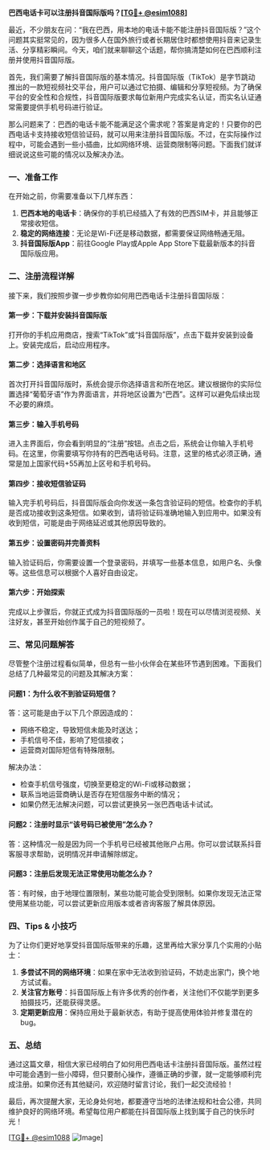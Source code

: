 **巴西电话卡可以注册抖音国际版吗？[[TG💪+ @esim1088](https://t.me/s/esim1088)]**

最近，不少朋友在问：“我在巴西，用本地的电话卡能不能注册抖音国际版？”这个问题其实挺常见的，因为很多人在国外旅行或者长期居住时都想使用抖音来记录生活、分享精彩瞬间。今天，咱们就来聊聊这个话题，帮你搞清楚如何在巴西顺利注册并使用抖音国际版。

首先，我们需要了解抖音国际版的基本情况。抖音国际版（TikTok）是字节跳动推出的一款短视频社交平台，用户可以通过它拍摄、编辑和分享短视频。为了确保平台的安全性和合规性，抖音国际版要求每位新用户完成实名认证，而实名认证通常需要提供手机号码进行验证。

那么问题来了：巴西的电话卡能不能满足这个需求呢？答案是肯定的！只要你的巴西电话卡支持接收短信验证码，就可以用来注册抖音国际版。不过，在实际操作过程中，可能会遇到一些小插曲，比如网络环境、运营商限制等问题。下面我们就详细说说这些可能的情况以及解决办法。

### **一、准备工作**
在开始之前，你需要准备以下几样东西：
1. **巴西本地的电话卡**：确保你的手机已经插入了有效的巴西SIM卡，并且能够正常接收短信。
2. **稳定的网络连接**：无论是Wi-Fi还是移动数据，都需要保证网络畅通无阻。
3. **抖音国际版App**：前往Google Play或Apple App Store下载最新版本的抖音国际版应用。

### **二、注册流程详解**
接下来，我们按照步骤一步步教你如何用巴西电话卡注册抖音国际版：

#### **第一步：下载并安装抖音国际版**
打开你的手机应用商店，搜索“TikTok”或“抖音国际版”，点击下载并安装到设备上。安装完成后，启动应用程序。

#### **第二步：选择语言和地区**
首次打开抖音国际版时，系统会提示你选择语言和所在地区。建议根据你的实际位置选择“葡萄牙语”作为界面语言，并将地区设置为“巴西”。这样可以避免后续出现不必要的麻烦。

#### **第三步：输入手机号码**
进入主界面后，你会看到明显的“注册”按钮。点击之后，系统会让你输入手机号码。在这里，你需要填写你持有的巴西电话号码。注意，这里的格式必须正确，通常是加上国家代码+55再加上区号和手机号码。

#### **第四步：接收短信验证码**
输入完手机号码后，抖音国际版会向你发送一条包含验证码的短信。检查你的手机是否成功接收到这条短信。如果收到，请将验证码准确地输入到应用中。如果没有收到短信，可能是由于网络延迟或其他原因导致的。

#### **第五步：设置密码并完善资料**
输入验证码后，你需要设置一个登录密码，并填写一些基本信息，如用户名、头像等。这些信息可以根据个人喜好自由设定。

#### **第六步：开始探索**
完成以上步骤后，你就正式成为抖音国际版的一员啦！现在可以尽情浏览视频、关注好友，甚至开始创作属于自己的短视频了。

### **三、常见问题解答**
尽管整个注册过程看似简单，但总有一些小伙伴会在某些环节遇到困难。下面我们总结了几种最常见的问题及其解决方案：

#### **问题1：为什么收不到验证码短信？**
答：这可能是由于以下几个原因造成的：
- 网络不稳定，导致短信未能及时送达；
- 手机信号不佳，影响了短信接收；
- 运营商对国际短信有特殊限制。

解决办法：
- 检查手机信号强度，切换至更稳定的Wi-Fi或移动数据；
- 联系当地运营商确认是否存在短信服务中断的情况；
- 如果仍然无法解决问题，可以尝试更换另一张巴西电话卡试试。

#### **问题2：注册时显示“该号码已被使用”怎么办？**
答：这种情况一般是因为同一个手机号已经被其他账户占用。你可以尝试联系抖音客服寻求帮助，说明情况并申请解除绑定。

#### **问题3：注册后发现无法正常使用功能怎么办？**
答：有时候，由于地理位置限制，某些功能可能会受到限制。如果你发现无法正常使用某些功能，可以尝试更新应用版本或者咨询客服了解具体原因。

### **四、Tips & 小技巧**
为了让你们更好地享受抖音国际版带来的乐趣，这里再给大家分享几个实用的小贴士：
1. **多尝试不同的网络环境**：如果在家中无法收到验证码，不妨走出家门，换个地方试试看。
2. **关注官方账号**：抖音国际版上有许多优秀的创作者，关注他们不仅能学到更多拍摄技巧，还能获得灵感。
3. **定期更新应用**：保持应用处于最新状态，有助于提高使用体验并修复潜在的bug。

### **五、总结**
通过这篇文章，相信大家已经明白了如何用巴西电话卡注册抖音国际版。虽然过程中可能会遇到一些小障碍，但只要耐心操作，遵循正确的步骤，就一定能够顺利完成注册。如果你还有其他疑问，欢迎随时留言讨论，我们一起交流经验！

最后，再次提醒大家，无论身处何地，都要遵守当地的法律法规和社会公德，共同维护良好的网络环境。希望每位用户都能在抖音国际版上找到属于自己的快乐时光！

[[TG💪+ @esim1088](https://t.me/s/esim1088) ![Image](https://i.postimg.cc/4NQfJmqS/Snipaste-2025-05-13-00-14-12.png)]